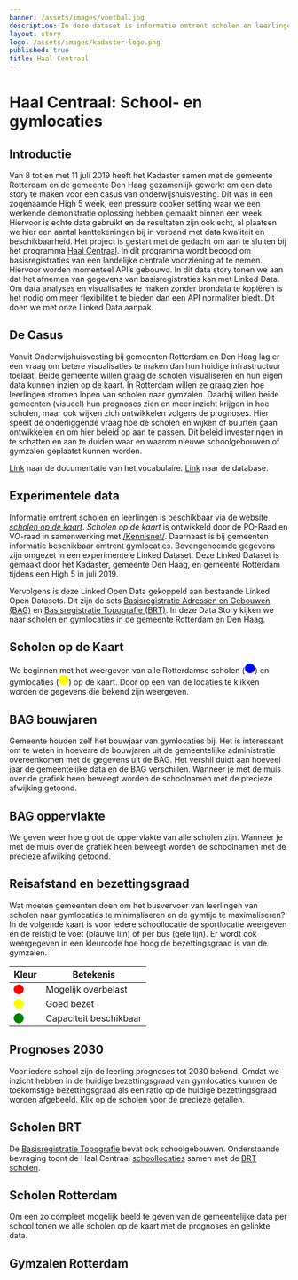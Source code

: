 ```yaml
---
banner: /assets/images/voetbal.jpg
description: In deze dataset is informatie omtrent scholen en leerlingen gecombineerd met informatie over gymlocaties. Bovengenoemde gegevens zijn omgezet in een experimentele Linked Dataset. Deze Linked Dataset is gemaakt door het Kadaster, gemeente Den Haag en gemeente Rotterdam tijdens een High 5 in juli 2019.
layout: story
logo: /assets/images/kadaster-logo.png
published: true
title: Haal Centraal
---
```


# Haal Centraal: School- en gymlocaties

## Introductie

Van 8 tot en met 11 juli 2019 heeft het Kadaster samen met de gemeente
Rotterdam en de gemeente Den Haag gezamenlijk gewerkt om een data
story te maken voor een casus van onderwijshuisvesting. Dit was in een
zogenaamde High 5 week, een pressure cooker setting waar we een
werkende demonstratie oplossing hebben gemaakt binnen een
week. Hiervoor is echte data gebruikt en de resultaten zijn ook echt,
al plaatsen we hier een aantal kanttekeningen bij in verband met data
kwaliteit en beschikbaarheid. Het project is gestart met de gedacht om
aan te sluiten bij het programma [Haal
Centraal](https://www.vngrealisatie.nl/nieuws/start-programma-haal-centraal). In
dit programma wordt beoogd om basisregistraties van een landelijke
centrale voorziening af te nemen. Hiervoor worden momenteel API’s
gebouwd. In dit data story tonen we aan dat het afnemen van gegevens
van basisregistraties kan met Linked Data. Om data analyses en
visualisaties te maken zonder brondata te kopiëren is het nodig om
meer flexibiliteit te bieden dan een API normaliter biedt. Dit doen we
met onze Linked Data aanpak.

## De Casus

Vanuit Onderwijshuisvesting bij gemeenten Rotterdam en Den Haag lag er
een vraag om betere visualisaties te maken dan hun huidige
infrastructuur toelaat. Beide gemeente willen graag de scholen
visualiseren en hun eigen data kunnen inzien op de kaart. In Rotterdam
willen ze graag zien hoe leerlingen stromen lopen van scholen naar
gymzalen. Daarbij willen beide gemeenten (visueel) hun prognoses zien
en meer inzicht krijgen in hoe scholen, maar ook wijken zich
ontwikkelen volgens de prognoses. Hier speelt de onderliggende vraag
hoe de scholen en wijken of buurten gaan ontwikkelen en om hier beleid
op aan te passen. Dit beleid investeringen in te schatten en aan te
duiden waar en waarom nieuwe schoolgebouwen of gymzalen geplaatst
kunnen worden.

[Link](/vocab/haal-centraal/index-en.html) naar de documentatie van
het vocabulaire.
[Link](https://kadaster.triply.cc/haal-centraal/scholen-sportlocaties)
naar de database.

## Experimentele data

Informatie omtrent scholen en leerlingen is beschikbaar via de website
[*scholen op de kaart*](https://www.scholenopdekaart.nl).  *Scholen op
de kaart* is ontwikkeld door de PO-Raad en VO-raad in samenwerking met
[/Kennisnet/](https://www.kennisnet.nl).  Daarnaast is bij gemeenten
informatie beschikbaar omtrent gymlocaties.  Bovengenoemde gegevens
zijn omgezet in een experimentele Linked Dataset.  Deze Linked Dataset
is gemaakt door het Kadaster, gemeente Den Haag, en gemeente Rotterdam
tijdens een High 5 in juli 2019.

Vervolgens is deze Linked Open Data gekoppeld aan bestaande Linked
Open Datasets.  Dit zijn de sets [Basisregistratie Adressen en
Gebouwen
(BAG)](https://www.pdok.nl/introductie/-/article/basisregistratie-adressen-en-gebouwen-ba-1)
en [Basisregistratie Topografie
(BRT)](https://www.pdok.nl/introductie/-/article/basisregistratie-topografie-brt-topnl).
In deze Data Story kijken we naar scholen en gymlocaties in de
gemeente Rotterdam en Den Haag.

## Scholen op de Kaart

<p>We beginnen met het weergeven van alle Rotterdamse scholen (<svg
height="18" viewBox="0 0 18 18"
xmlns="http://www.w3.org/2000/svg"><circle cx="9" cy="9" fill="blue"
r="9"></circle></svg>) en gymlocaties (<svg height="18" viewBox="0 0
18 18" xmlns="http://www.w3.org/2000/svg"><circle cx="9" cy="9"
fill="yellow" r="9"></circle></svg>) op de kaart.  Door op een van de
locaties te klikken worden de gegevens die bekend zijn weergeven.</p>

<query data-config-ref="https://kadaster.triply.cc/haal-centraal/scholen-sportlocaties/queries/scholen-gymlocaties-3d">
</query>
<!--soortzaal,gem_afstand-->

## BAG bouwjaren

Gemeente houden zelf het bouwjaar van gymlocaties bij. Het is
interessant om te weten in hoeverre de bouwjaren uit de gemeentelijke
administratie overeenkomen met de gegevens uit de BAG. Het vershil
duidt aan hoeveel jaar de gemeentelijke data en de BAG
verschillen. Wanneer je met de muis over de grafiek heen beweegt
worden de schoolnamen met de precieze afwijking getoond.

<query data-config-ref="https://kadaster.triply.cc/haal-centraal/scholen-sportlocaties/queries/bouwjaar-bag-vs-gemeente">
</query>

## BAG oppervlakte

We geven weer hoe groot de oppervlakte van alle scholen zijn. Wanneer
je met de muis over de grafiek heen beweegt worden de schoolnamen met
de precieze afwijking getoond.

<query data-config-ref="https://kadaster.triply.cc/haal-centraal/scholen-sportlocaties/queries/schoolgebouw-oppervlakte">
</query>

## Reisafstand en bezettingsgraad

Wat moeten gemeenten doen om het busvervoer van leerlingen van scholen
naar gymlocaties te minimaliseren en de gymtijd te maximaliseren? In
de volgende kaart is voor iedere schoollocatie de sportlocatie
weergeven en de reistijd te voet (blauwe lijn) of per bus (gele
lijn). Er wordt ook weergegeven in een kleurcode hoe hoog de
bezettingsgraad is van de gymzalen.

<table class="txt table" style='width:50%'>
  <thead>
    <tr><th>Kleur</th><th>Betekenis</th></tr>
  </thead>
  <tbody>
    <tr>
      <td>
        <svg height="18" viewBox="0 0 18 18" xmlns="http://www.w3.org/2000/svg">
          <circle cx="9" cy="9" fill="red" r="9">
          </circle>
        </svg>
      </td>
      <td>Mogelijk overbelast</td>
    </tr>
    <tr>
      <td>
        <svg height="18" viewBox="0 0 18 18" xmlns="http://www.w3.org/2000/svg">
          <circle cx="9" cy="9" fill="yellow" r="9">
          </circle>
        </svg>
      </td>
      <td>Goed bezet</td>
    </tr>
    <tr>
      <td>
        <svg height="18" viewBox="0 0 18 18" xmlns="http://www.w3.org/2000/svg">
          <circle cx="9" cy="9" fill="green" r="9">
          </circle>
        </svg>
      </td>
      <td>Capaciteit beschikbaar</td>
    </tr>
  </tbody>
</table>

<query data-config-ref="https://kadaster.triply.cc/haal-centraal/scholen-sportlocaties/queries/schoollocaties-gymlocaties-met-analyse">
</query>

## Prognoses 2030

Voor iedere school zijn de leerling prognoses tot 2030 bekend. Omdat
we inzicht hebben in de huidige bezettingsgraad van gymlocaties kunnen
de toekomstige bezettingsgraad als een ratio op de huidige
bezettingsgraad worden afgebeeld. Klik op de scholen voor de precieze
getallen.

<query data-config-ref="https://kadaster.triply.cc/haal-centraal/scholen-sportlocaties/queries/Nieuw-ratio-calc">
</query>

<query data-config-ref="https://kadaster.triply.cc/haal-centraal/scholen-sportlocaties/queries/Aantal-leerlingen-per-jaar">
</query>

## Scholen BRT

De [Basisregistratie
Topografie](https://www.pdok.nl/introductie/-/article/basisregistratie-topografie-brt-topnl)
bevat ook schoolgebouwen.  Onderstaande bevraging toont de Haal
Centraal
[schoollocaties](https://kadaster.triply.cc/haal-centraal/scholen-sportlocaties/browser?resource=https%3A%2F%2Fkadaster.triply.cc%2Fhaal-centraal%2Fscholen-sportlocaties%2Fvocab%2FSchoollocatie)
samen met de [BRT
scholen](https://www.pdok.nl/datamodel/-/article/basisregistratie-topografie-brt-topnl#School).

<query data-config-ref="https://kadaster.triply.cc/haal-centraal/scholen-sportlocaties/queries/scholen-brt">
</query>

## Scholen Rotterdam

Om een zo compleet mogelijk beeld te geven van de gemeentelijke data
per school tonen we alle scholen op de kaart met de prognoses en
gelinkte data.

<query data-config-ref="https://kadaster.triply.cc/haal-centraal/scholen-sportlocaties/queries/label-scholen">
</query>

## Gymzalen Rotterdam

<query data-config-ref="https://kadaster.triply.cc/haal-centraal/scholen-sportlocaties/queries/schoollocaties-gymlocaties">
</query>
